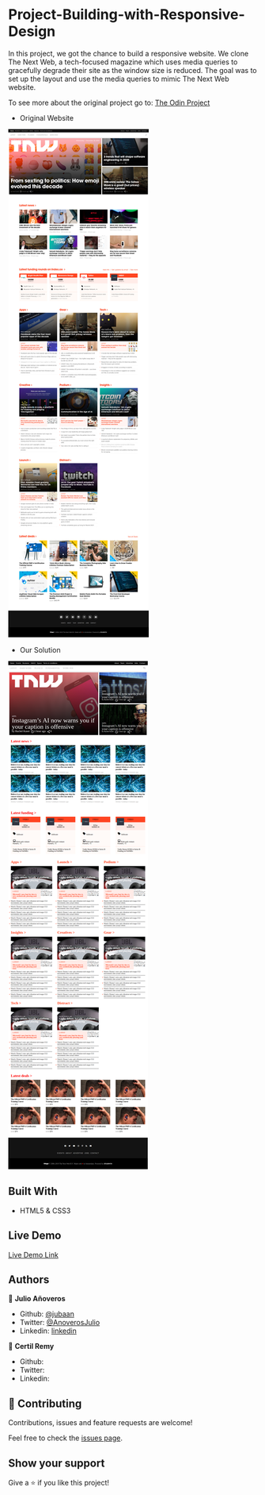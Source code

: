 # Project-Building-with-Responsive-Design

In this project, we got the chance to build a responsive website. We clone The Next Web, a tech-focused magazine which uses media queries to gracefully degrade their site as the window size is reduced. The goal was to set up the layout and use the media queries to mimic The Next Web website.

To see more about the original project go to: [The Odin Project](https://www.theodinproject.com/courses/html5-and-css3/lessons/building-with-responsive-design?ref=lnav)

- Original Website

![The Next Web](./img/tnw.jpg)

- Our Solution

![Our Solution](./img/responsiveProject.png)

## Built With

- HTML5 & CSS3

## Live Demo

[Live Demo Link](https://raw.githack.com/jubaan/Project-Building-with-Responsive-Design/main-feature/index.html)

## Authors

👤 **Julio Añoveros**

- Github: [@jubaan](https://github.com/jubaan)
- Twitter: [@AnoverosJulio](https://twitter.com/AnoverosJulio)
- Linkedin: [linkedin](https://www.linkedin.com/in/julio-a%C3%B1overos-b987a8a/)

👤 **Certil Remy**

- Github:
- Twitter:
- Linkedin:

## 🤝 Contributing

Contributions, issues and feature requests are welcome!

Feel free to check the [issues page](https://github.com/jubaan/Project-Building-with-Responsive-Design/issues).

## Show your support

Give a ⭐️ if you like this project!
